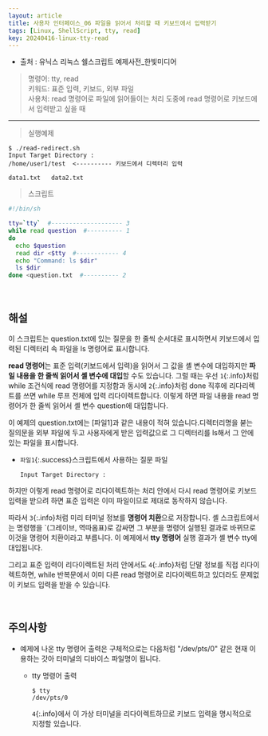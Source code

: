 ```yaml
---
layout: article
title: 사용자 인터페이스_06 파일을 읽어서 처리할 때 키보드에서 입력받기
tags: [Linux, ShellScript, tty, read]
key: 20240416-linux-tty-read
---
```


- 출처 : 유닉스 리눅스 쉘스크립트 예제사전_한빛미디어

> 명령어: tty, read  
> 키워드: 표준 입력, 키보드, 외부 파일  
> 사용처: read 명령어로 파일에 읽어들이는 처리 도중에 read 명령어로 키보드에서 입력받고 싶을 때

--- 

> 실행예제

```
$ ./read-redirect.sh
Input Target Directory :
/home/user1/test  <---------- 키보드에서 디렉터리 입력

data1.txt	data2.txt
```

> 스크립트

```bash
#!/bin/sh

tty=`tty`  #-------------------- 3
while read question  #---------- 1
do
  echo $question
  read dir <$tty  #------------ 4
  echo "Command: ls $dir"
  ls $dir
done <question.txt  #---------- 2
```

&nbsp;
&nbsp;

## **해설**

이 스크립트는 question.txt에 있는 질문을 한 줄씩 순서대로 표시하면서 키보드에서 입력된 디렉터리 속 파일을 ls 명령어로 표시합니다.

**read 명령어**는 표준 입력(키보드에서 입력)을 읽어서 그 값을 셸 변수에 대입하지만 **파일 내용을 한 줄씩 읽어서 셸 변수에 대입**할 수도 있습니다. 그럴 때는 우선 `1`{:.info}처럼 while 조건식에 read 명령어를 지정함과 동시에 `2`{:.info}처럼 done 직후에 리다리렉트를 쓰면 while 루프 전체에 입력 리다이렉트합니다. 이렇게 하면 파일 내용을 read 명령어가 한 줄씩 읽어서 셸 변수 question에 대입합니다.

이 예제의 question.txt에는 [파일1]과 같은 내용이 적혀 있습니다.디렉터리명을 붇는 질의문을 외부 파일에 두고 사용자에게 받은 입력값으로 그 디렉터리를 ls해서 그 안에 있는 파일을 표시합니다.

- `파일1`{:.success}스크립트에서 사용하는 질문 파일

  ```
  Input Target Directory : 
  ```

하지만 이렇게 read 명령어로 리다이렉트하는 처리 안에서 다시 read 명령어로 키보드 입력을 받으려 하면 표준 입력은 이미 파일이므로 제대로 동작하지 않습니다.

따라서 `3`{:.info}처럼 미리 터미널 정보를 **명령어 치환**으로 저장합니다. 셸 스크립트에서는 명령행을 `(그레이브, 역따옴표)로 감싸면 그 부분을 명령어 실행된 결과로 바뀌므로 이것을 명령어 치환이라고 부릅니다. 이 예제에서 **tty 명령어** 실행 결과가 셸 변수 tty에 대입됩니다.

그리고 표준 입력이 리다이렉트된 처리 안에서도 `4`{:.info}처럼 단말 정보를 직접 리다이렉트하면, while 반복문에서 이미 다른 read 명령어로 리다이렉트하고 있더라도 문제없이 키보드 입력을 받을 수 있습니다.

&nbsp;
&nbsp;

## **주의사항**

- 예제에 나온 tty 명령어 출력은 구체적으로는 다음처럼 "/dev/pts/0" 같은 현재 이용하는 갓아 터미널의 디바이스 파일명이 됩니다.

  - tty 명령어 출력

    ```
    $ tty
    /dev/pts/0
    ```

    `4`{:.info}에서 이 가상 터미널을 리다이렉트하므로 키보드 입력을 명시적으로 지정할 있습니다.
